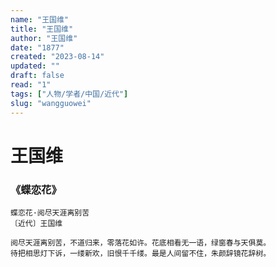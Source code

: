 ```yaml
---
name: "王国维"
title: "王国维"
author: "王国维"
date: "1877"
created: "2023-08-14"
updated: ""
draft: false
read: "1"
tags: ["人物/学者/中国/近代"]
slug: "wangguowei"
---
```


# 王国维

### 《蝶恋花》

```
蝶恋花·阅尽天涯离别苦
〔近代〕王国维

阅尽天涯离别苦，不道归来，零落花如许。花底相看无一语，绿窗春与天俱莫。
待把相思灯下诉，一缕新欢，旧恨千千缕。最是人间留不住，朱颜辞镜花辞树。
```
